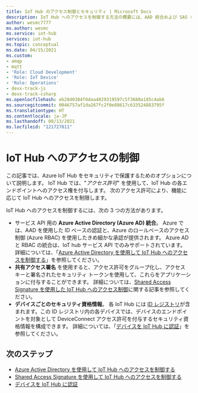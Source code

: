 ```yaml
---
title: IoT Hub のアクセス制御とセキュリティ | Microsoft Docs
description: IoT Hub へのアクセスを制御する方法の概要には、AAD 統合および SAS オプションに関する詳細な記事へのリンクが含まれています。
author: wesmc7777
ms.author: wesmc
ms.service: iot-hub
services: iot-hub
ms.topic: conceptual
ms.date: 04/15/2021
ms.custom:
- amqp
- mqtt
- 'Role: Cloud Development'
- 'Role: IoT Device'
- 'Role: Operations'
- devx-track-js
- devx-track-csharp
ms.openlocfilehash: eb28d0384f0daa4029319597c5f3680a185c4ab6
ms.sourcegitcommit: 0046757af1da267fc2f0e88617c633524883795f
ms.translationtype: HT
ms.contentlocale: ja-JP
ms.lasthandoff: 08/13/2021
ms.locfileid: "121727811"
---
```

# <a name="control-access-to-iot-hub"></a>IoT Hub へのアクセスの制御

この記事では、Azure IoT Hub をセキュリティで保護するためのオプションについて説明します。 IoT Hub では、"*アクセス許可*" を使用して、IoT Hub の各エンドポイントへのアクセス権を付与します。 次のアクセス許可により、機能に応じて IoT Hub へのアクセスを制限します。

IoT Hub へのアクセスを制御するには、次の 3 つの方法があります。

- サービス API 用の **Azure Active Directory (Azure AD) 統合**。 Azure では、AAD を使用した ID ベースの認証と、Azure のロールベースのアクセス制御 (Azure RBAC) を使用したきめ細かな承認が提供されます。 Azure AD と RBAC の統合は、IoT hub サービス API でのみサポートされています。 詳細については、「[Azure Active Directory を使用して IoT Hub へのアクセスを制御する](iot-hub-dev-guide-azure-ad-rbac.md)」を参照してください。
- **共有アクセス署名** を使用すると、アクセス許可をグループ化し、アクセス キーと署名されたセキュリティ トークンを使用して、これらをアプリケーションに付与することができます。 詳細については、[Shared Access Signature を使用した IoT Hub へのアクセス制御](iot-hub-dev-guide-sas.md)に関する記事を参照してください。 
- **デバイスごとのセキュリティ資格情報**。 各 IoT Hub には [ID レジストリ](iot-hub-devguide-identity-registry.md)が含まれます。この ID レジストリ内の各デバイスでは、デバイスのエンドポイントを対象として DeviceConnect アクセス許可を付与するセキュリティ資格情報を構成できます。 詳細については、「[デバイスを IoT Hub に認証](iot-hub-dev-guide-sas.md#authenticating-a-device-to-iot-hub)」を参照してください。

## <a name="next-steps"></a>次のステップ

- [Azure Active Directory を使用して IoT Hub へのアクセスを制御する](iot-hub-dev-guide-azure-ad-rbac.md)
- [Shared Access Signature を使用して IoT Hub へのアクセスを制御する](iot-hub-dev-guide-sas.md)
- [デバイスを IoT Hub に認証](iot-hub-dev-guide-sas.md#authenticating-a-device-to-iot-hub)
